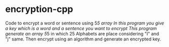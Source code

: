 # encryption-cpp
Code to encrypt a word or sentence using 5*5 array
In this program you give a key which is a word and a sentence you want to encrypt
This program generate an array 5*5 in which 25 Alphabets are place considering "I" and "j" same.
Then encrypt using an algorithm and generate an encrypted key.
